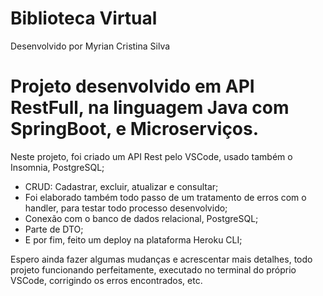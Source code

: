 # Biblioteca Virtual
Desenvolvido por Myrian Cristina Silva

# Projeto desenvolvido em API RestFull, na linguagem Java com SpringBoot, e Microserviços. 


Neste projeto, foi criado um API Rest pelo VSCode, usado também o Insomnia, PostgreSQL;
- CRUD: Cadastrar, excluir, atualizar e consultar;
- Foi elaborado também todo passo de um tratamento de erros com o handler, para testar todo processo desenvolvido;
- Conexão com o banco de dados relacional, PostgreSQL;
- Parte de DTO;
- E por fim, feito um deploy na plataforma Heroku CLI;

Espero ainda fazer algumas mudanças e acrescentar mais detalhes, todo projeto funcionando perfeitamente, executado no terminal do próprio
VSCode, corrigindo os erros encontrados, etc.
